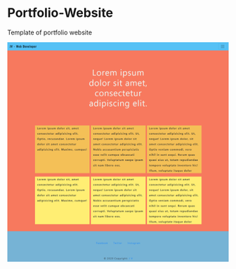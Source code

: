 # Portfolio-Website
Template of portfolio website

![*******](https://github.com/UKF-JozefVirag/Portfolio-Website/blob/master/web.png)
